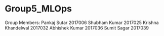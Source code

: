 # Group5_MLOps
Group Members:
Pankaj Sutar 2017006
Shubham Kumar 2017025
Krishna Khandelwal 2017032
Abhishek Kumar 2017036
Sumit Sagar 2017039
